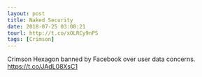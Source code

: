 ```yaml
---
layout: post
title: Naked Security
date: 2018-07-25 03:00:21
tourl: http://t.co/xOLRCy9nPS
tags: [Crimson]
---
```

Crimson Hexagon banned by Facebook over user data concerns. https://t.co/JAdL08XsC1